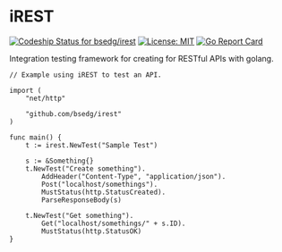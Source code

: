 # iREST

[ ![Codeship Status for bsedg/irest](https://codeship.com/projects/2d4b3280-3e78-0134-9c3a-5218b375052b/status?branch=master)](https://codeship.com/projects/167341)
[![License: MIT](https://img.shields.io/badge/License-MIT-yellow.svg)](https://opensource.org/licenses/MIT)
[![Go Report Card](https://goreportcard.com/badge/github.com/bsedg/irest)](https://goreportcard.com/report/github.com/bsedg/irest)

Integration testing framework for creating for RESTful APIs with golang.


```
// Example using iREST to test an API.

import (
    "net/http"

    "github.com/bsedg/irest"
)

func main() {
    t := irest.NewTest("Sample Test")

    s := &Something{}
    t.NewTest("Create something").
        AddHeader("Content-Type", "application/json").
        Post("localhost/somethings").
        MustStatus(http.StatusCreated).
        ParseResponseBody(s)

    t.NewTest("Get something").
        Get("localhost/somethings/" + s.ID).
        MustStatus(http.StatusOK)
}

```
